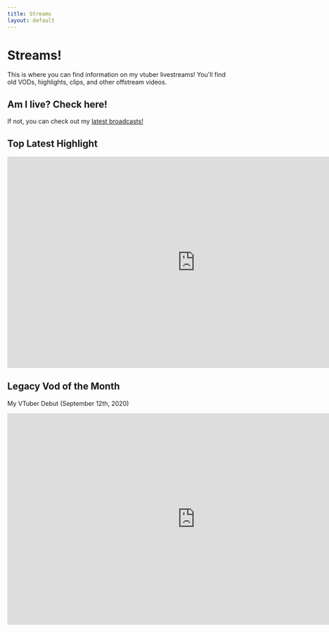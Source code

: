 ```yaml
---
title: Streams
layout: default
---
```

# Streams! #

This is where you can find information on my vtuber livestreams! You'll find old VODs, highlights, clips, and other offstream videos.

## Am I live? Check here! ##

<!-- Add a placeholder for the Twitch embed -->
 <div id="twitch-embed"></div>

<!-- Load the Twitch embed script -->
<script src="https://embed.twitch.tv/embed/v1.js"></script>

<!-- Create a Twitch.Embed object that will render within the "twitch-embed" root element. -->
  <script type="text/javascript">
      new Twitch.Embed("twitch-embed", {
        width: 854,
        height: 480,
        channel: "celestestarlite",
      });</script>

If not, you can check out my [latest broadcasts!](https://www.twitch.tv/celestestarlite/videos?filter=archives&sort=time)

## Top Latest Highlight ##

<iframe src="https://player.twitch.tv/?video=774481067&parent=https://celestestarlite.github.io/other.html" frameborder="0" allowfullscreen="true" scrolling="no" height="480" width="854"></iframe>

## Legacy Vod of the Month ##

My VTuber Debut (September 12th, 2020)

<iframe width="854" height="480" src="https://www.youtube.com/embed/zF3liY9X8pc" frameborder="0" allow="accelerometer; autoplay; clipboard-write; encrypted-media; gyroscope; picture-in-picture" allowfullscreen></iframe>